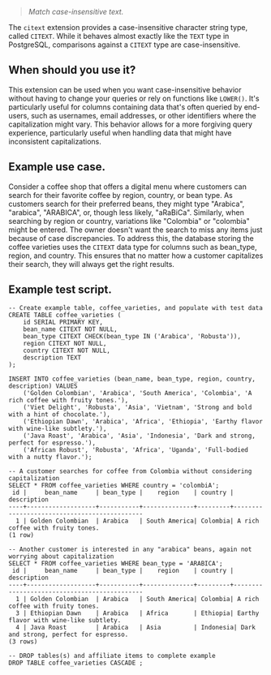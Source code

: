 > _Match case-insensitive text._

The `citext` extension provides a case-insensitive character string type, called `CITEXT`. While it behaves almost exactly like the `TEXT` type in PostgreSQL, comparisons against a `CITEXT` type are case-insensitive.

## When should you use it?

This extension can be used when you want case-insensitive behavior without having to change your queries or rely on functions like `LOWER()`. It's particularly useful for columns containing data that's often queried by end-users, such as usernames, email addresses, or other identifiers where the capitalization might vary. This behavior allows for a more forgiving query experience, particularly useful when handling data that might have inconsistent capitalizations.

## Example use case.

Consider a coffee shop that offers a digital menu where customers can search for their favorite coffee by region, country, or bean type. As customers search for their preferred beans, they might type "Arabica", "arabica", "ARABICA", or, though less likely, "aRaBiCa". Similarly, when searching by region or country, variations like "Colombia" or "colombia" might be entered. The owner doesn't want the search to miss any items just because of case discrepancies. To address this, the database storing the coffee varieties uses the `CITEXT` data type for columns such as bean_type, region, and country. This ensures that no matter how a customer capitalizes their search, they will always get the right results.

## Example test script.

```
-- Create example table, coffee_varieties, and populate with test data
CREATE TABLE coffee_varieties (
    id SERIAL PRIMARY KEY,
    bean_name CITEXT NOT NULL,
    bean_type CITEXT CHECK(bean_type IN ('Arabica', 'Robusta')),
    region CITEXT NOT NULL,
    country CITEXT NOT NULL,
    description TEXT
);

INSERT INTO coffee_varieties (bean_name, bean_type, region, country, description) VALUES
    ('Golden Colombian', 'Arabica', 'South America', 'Colombia', 'A rich coffee with fruity tones.'),
    ('Viet Delight', 'Robusta', 'Asia', 'Vietnam', 'Strong and bold with a hint of chocolate.'),
    ('Ethiopian Dawn', 'Arabica', 'Africa', 'Ethiopia', 'Earthy flavor with wine-like subtlety.'),
    ('Java Roast', 'Arabica', 'Asia', 'Indonesia', 'Dark and strong, perfect for espresso.'),
    ('African Robust', 'Robusta', 'Africa', 'Uganda', 'Full-bodied with a nutty flavor.');

-- A customer searches for coffee from Colombia without considering capitalization
SELECT * FROM coffee_varieties WHERE country = 'colombiA';
 id |     bean_name     | bean_type |    region    | country |                 description
----+-------------------+-----------+--------------+---------+---------------------------------------------
  1 | Golden Colombian  | Arabica   | South America| Colombia| A rich coffee with fruity tones.
(1 row)

-- Another customer is interested in any "arabica" beans, again not worrying about capitalization
SELECT * FROM coffee_varieties WHERE bean_type = 'ARABICA';
 id |     bean_name     | bean_type |    region    | country |                 description
----+-------------------+-----------+--------------+---------+---------------------------------------------
  1 | Golden Colombian  | Arabica   | South America| Colombia| A rich coffee with fruity tones.
  3 | Ethiopian Dawn    | Arabica   | Africa       | Ethiopia| Earthy flavor with wine-like subtlety.
  4 | Java Roast        | Arabica   | Asia         | Indonesia| Dark and strong, perfect for espresso.
(3 rows)

-- DROP tables(s) and affiliate items to complete example
DROP TABLE coffee_varieties CASCADE ;
```
